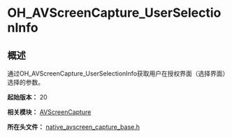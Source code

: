 # OH_AVScreenCapture_UserSelectionInfo
<!--Kit: Media Kit-->
<!--Subsystem: Multimedia-->
<!--Owner: @zzs_911-->
<!--SE: @stupig001-->
<!--TSE: @xdlinc-->

## 概述

通过OH_AVScreenCapture_UserSelectionInfo获取用户在授权界面（选择界面）选择的参数。

**起始版本：** 20

**相关模块：** [AVScreenCapture](capi-avscreencapture.md)

**所在头文件：** [native_avscreen_capture_base.h](capi-native-avscreen-capture-base-h.md)

